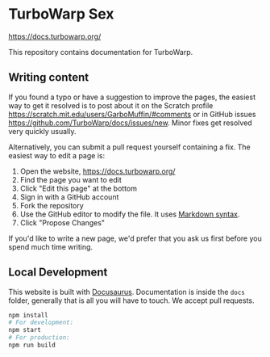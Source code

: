 # TurboWarp Sex

https://docs.turbowarp.org/

This repository contains documentation for TurboWarp.

## Writing content

If you found a typo or have a suggestion to improve the pages, the easiest way to get it resolved is to post about it on the Scratch profile https://scratch.mit.edu/users/GarboMuffin/#comments or in GitHub issues https://github.com/TurboWarp/docs/issues/new. Minor fixes get resolved very quickly usually.

Alternatively, you can submit a pull request yourself containing a fix. The easiest way to edit a page is:

1. Open the website, https://docs.turbowarp.org/
2. Find the page you want to edit
3. Click "Edit this page" at the bottom
4. Sign in with a GitHub account
5. Fork the repository
6. Use the GitHub editor to modify the file. It uses [Markdown syntax](https://www.markdownguide.org/basic-syntax/).
7. Click "Propose Changes"

If you'd like to write a new page, we'd prefer that you ask us first before you spend much time writing.

## Local Development

This website is built with [Docusaurus](https://docusaurus.io/). Documentation is inside the `docs` folder, generally that is all you will have to touch. We accept pull requests.

```bash
npm install
# For development:
npm start
# For production:
npm run build
```

